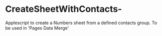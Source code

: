 # CreateSheetWithContacts-
Applescript to create a Numbers sheet from a defined contacts group. To be used in 'Pages Data Merge' 
